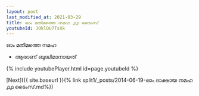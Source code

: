 ```yaml
---
layout: post
last_modified_at: 2021-03-29
title: ഓം മതിമത്തെ നമഹ ൧൧ ടൈംസ്
youtubeId: JOklDU7TsXk
---
```

 
 
 ഓം മതിമത്തെ നമഹ 
 
 -  ആരാണ് ബുദ്ധിമാനായത് 
 
  
 
  
 
 
 
 
 
 


{% include youtubePlayer.html id=page.youtubeId %}
 
[Next]({{ site.baseurl }}{% link  split1/_posts/2014-06-19-ഓം ദാക്ഷായ നമഹ ൧൧ ടൈംസ്.md%})
 
